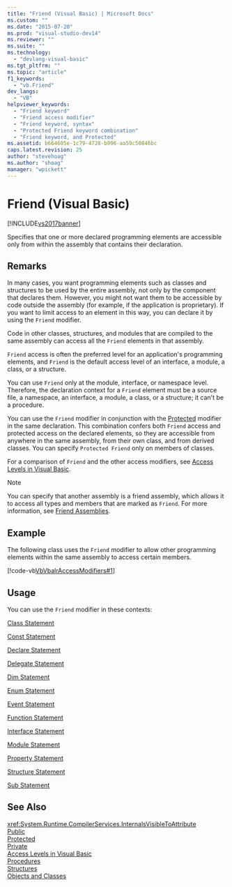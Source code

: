```yaml
---
title: "Friend (Visual Basic) | Microsoft Docs"
ms.custom: ""
ms.date: "2015-07-20"
ms.prod: "visual-studio-dev14"
ms.reviewer: ""
ms.suite: ""
ms.technology: 
  - "devlang-visual-basic"
ms.tgt_pltfrm: ""
ms.topic: "article"
f1_keywords: 
  - "vb.Friend"
dev_langs: 
  - "VB"
helpviewer_keywords: 
  - "Friend keyword"
  - "Friend access modifier"
  - "Friend keyword, syntax"
  - "Protected Friend keyword combination"
  - "Friend keyword, and Protected"
ms.assetid: b664605e-1c79-4728-b996-aa59c50846bc
caps.latest.revision: 25
author: "stevehoag"
ms.author: "shoag"
manager: "wpickett"
---
```

# Friend (Visual Basic)
[!INCLUDE[vs2017banner](../../../includes/vs2017banner.md)]

Specifies that one or more declared programming elements are accessible only from within the assembly that contains their declaration.  
  
## Remarks  
 In many cases, you want programming elements such as classes and structures to be used by the entire assembly, not only by the component that declares them. However, you might not want them to be accessible by code outside the assembly (for example, if the application is proprietary). If you want to limit access to an element in this way, you can declare it by using the `Friend` modifier.  
  
 Code in other classes, structures, and modules that are compiled to the same assembly can access all the `Friend` elements in that assembly.  
  
 `Friend` access is often the preferred level for an application's programming elements, and `Friend` is the default access level of an interface, a module, a class, or a structure.  
  
 You can use `Friend` only at the module, interface, or namespace level. Therefore, the declaration context for a `Friend` element must be a source file, a namespace, an interface, a module, a class, or a structure; it can't be a procedure.  
  
 You can use the `Friend` modifier in conjunction with the [Protected](../../../visual-basic/language-reference/modifiers/protected.md) modifier in the same declaration. This combination confers both `Friend` access and protected access on the declared elements, so they are accessible from anywhere in the same assembly, from their own class, and from derived classes. You can specify `Protected Friend` only on members of classes.  
  
 For a comparison of `Friend` and the other access modifiers, see [Access Levels in Visual Basic](../../../visual-basic/programming-guide/language-features/declared-elements/access-levels.md).  
  
> [!NOTE]
>  You can specify that another assembly is a friend assembly, which allows it to access all types and members that are marked as `Friend`. For more information, see [Friend Assemblies](../Topic/Friend%20Assemblies%20\(C%23%20and%20Visual%20Basic\).md).  
  
## Example  
 The following class uses the `Friend` modifier to allow other programming elements within the same assembly to access certain members.  
  
 [!code-vb[VbVbalrAccessModifiers#1](../../../snippets/visualbasic/VS_Snippets_VBCSharp/vbvbalraccessmodifiers/vb/class1.vb#1)]  
  
## Usage  
 You can use the `Friend` modifier in these contexts:  
  
 [Class Statement](../../../visual-basic/language-reference/statements/class-statement.md)  
  
 [Const Statement](../../../visual-basic/language-reference/statements/const-statement.md)  
  
 [Declare Statement](../../../visual-basic/language-reference/statements/declare-statement.md)  
  
 [Delegate Statement](../../../visual-basic/language-reference/statements/delegate-statement.md)  
  
 [Dim Statement](../../../visual-basic/language-reference/statements/dim-statement.md)  
  
 [Enum Statement](../../../visual-basic/language-reference/statements/enum-statement.md)  
  
 [Event Statement](../../../visual-basic/language-reference/statements/event-statement.md)  
  
 [Function Statement](../../../visual-basic/language-reference/statements/function-statement.md)  
  
 [Interface Statement](../../../visual-basic/language-reference/statements/interface-statement.md)  
  
 [Module Statement](../../../visual-basic/language-reference/statements/module-statement.md)  
  
 [Property Statement](../../../visual-basic/language-reference/statements/property-statement.md)  
  
 [Structure Statement](../../../visual-basic/language-reference/statements/structure-statement.md)  
  
 [Sub Statement](../../../visual-basic/language-reference/statements/sub-statement.md)  
  
## See Also  
 <xref:System.Runtime.CompilerServices.InternalsVisibleToAttribute>   
 [Public](../../../visual-basic/language-reference/modifiers/public.md)   
 [Protected](../../../visual-basic/language-reference/modifiers/protected.md)   
 [Private](../../../visual-basic/language-reference/modifiers/private.md)   
 [Access Levels in Visual Basic](../../../visual-basic/programming-guide/language-features/declared-elements/access-levels.md)   
 [Procedures](../../../visual-basic/programming-guide/language-features/procedures/index.md)   
 [Structures](../../../visual-basic/programming-guide/language-features/data-types/structures.md)   
 [Objects and Classes](../../../visual-basic/programming-guide/language-features/objects-and-classes/index.md)